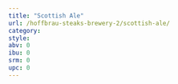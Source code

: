 ```yaml
---
title: "Scottish Ale"
url: /hoffbrau-steaks-brewery-2/scottish-ale/
category: 
style: 
abv: 0
ibu: 0
srm: 0
upc: 0
---
```


